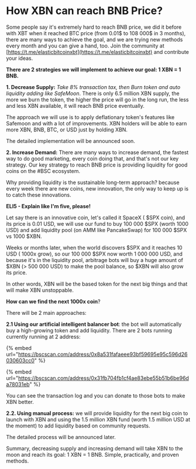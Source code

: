 # How XBN can reach BNB Price?

Some people say it's extremely hard to reach BNB price, we did it before with XBT when it reached BTC price \(from 0.01$ to  108 000$ in 3 months\), there are many ways to achieve the goal, and we are trying new methods every month and you can give a hand, too. Join the community at [https://t.me/elasticbitcoinxbt](https://t.me/elasticbitcoinxbt) and contribute your ideas.

**There are 2 strategies we will implement to achieve our goal: 1 XBN = 1 BNB.** 

**1. Decrease Supply:** _Take 8% transaction tax, then Burn token and auto liquidity adding like SafeMoon_. There is only 6.5 million XBN supply, the more we burn the token, the higher the price will go in the long run, the less and less XBN available, it will reach BNB price eventually.  

The approach we will use is to apply deflationary token's features like Safemoon and with a lot of improvements. XBN holders will be able to earn more XBN, BNB, BTC, or USD just by holding XBN. 

The detailed implementation will be announced soon. 

**2. Increase Demand:** There are many ways to increase demand, the fastest way to do good marketing, every coin doing that, and that's not our key strategy. Our key strategy to reach BNB price is providing liquidity for good coins on the \#BSC ecosystem. 

Why providing liquidity is the sustainable long-term approach? because every week there are new coins, new innovation, the only way to keep up is to catch these innovations. 

**ELI5 - Explain like I'm five, please!**

Let say there is an innovative coin, let's called it SpaceX \( $SPX coin\), and its price is 0.01 USD, we will use our fund to buy 100 000 $SPX \(worth 1000 USD\) and add liquidity pool \(on AMM like PancakeSwap\) for 100 000 $SPX vs 1000 $XBN. 

Weeks or months later, when the world discovers $SPX and it reaches 10 USD \( 1000x grow\), so our 100 000 $SPX now worth 1 000 000 USD, and because it's in the liquidity pool, arbitrage bots will buy a huge amount of $XBN \(&gt;  500 000 USD\) to make the pool balance, so $XBN will also grow its price. 

In other words, XBN will be the based token for the next big things and that will make XBN unstoppable.

**How can we find the next 1000x coin**?

There will be 2 main approaches:

**2.1 Using our artificial intelligent balancer bot**: the bot will automatically buy a high-growing token and add liquidity. There are 2 bots running currently running at 2 address:

{% embed url="https://bscscan.com/address/0x8a531fafaeee93bf59695e95c596d26030603cc0" %}

{% embed url="https://bscscan.com/address/0x31fb704fb1cf4ae83ebe55b51b6be96da78031eb" %}

You can see the transaction log and you can donate to those bots to make XBN better. 

**2.2. Using manual process:**  we will provide liquidity for the next big coin to launch with XBN and using the 1.5 million XBN fund \(worth 1.5 million USD at the moment\)  to add liquidity based on community requests. 

The detailed process will be announced later. 

Summary,  decreasing supply and increasing demand will take XBN to the moon and reach its goal: 1 XBN = 1 BNB. Simple, practically, and proven methods. 

